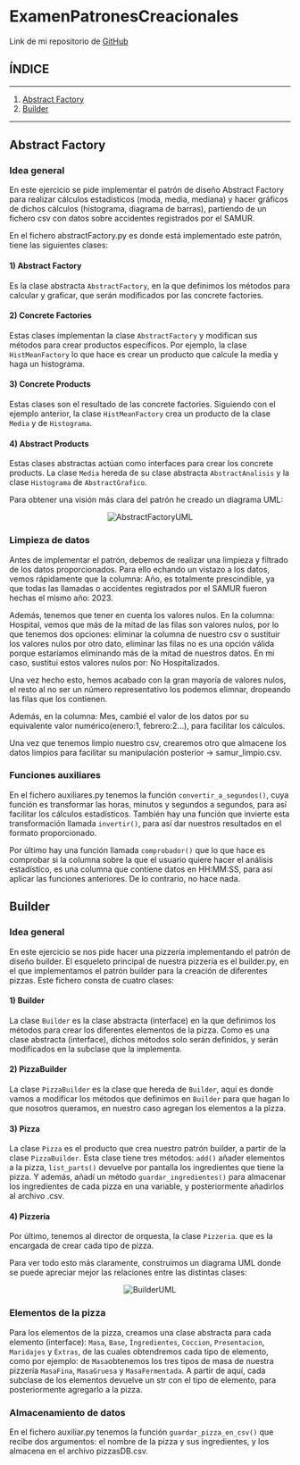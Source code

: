# ExamenPatronesCreacionales

Link de mi repositorio de [GitHub](https://github.com/pelahumi/ExamenPatronesCreacionales)

## ÍNDICE
---
1) [Abstract Factory](#1)
2) [Builder](#2)
---

## Abstract Factory<a name="1"></a>

### Idea general

En este ejercicio se pide implementar el patrón de diseño Abstract Factory para realizar cálculos estadísticos (moda, media, mediana) y hacer gráficos de dichos cálculos (histograma, diagrama de barras), partiendo de un fichero csv con datos sobre accidentes registrados por el SAMUR.

En el fichero abstractFactory.py es donde está implementado este patrón, tiene las siguientes clases:

#### 1) Abstract Factory

Es la clase abstracta ```AbstractFactory```, en la que definimos los métodos para calcular y graficar, que serán modificados por las concrete factories.

#### 2) Concrete Factories

Estas clases implementan la clase ```AbstractFactory``` y modifican sus métodos para crear productos específicos. Por ejemplo, la clase ```HistMeanFactory``` lo que hace es crear un producto que calcule la media y haga un histograma.

#### 3) Concrete Products

Estas clases son el resultado de las concrete factories. Siguiendo con el ejemplo anterior, la clase ```HistMeanFactory``` crea un producto de la clase ```Media``` y de ```Histograma```.

#### 4) Abstract Products

Estas clases abstractas actúan como interfaces para crear los concrete products. La clase ```Media``` hereda de su clase abstracta ```AbstractAnalisis``` y la clase ```Histograma``` de ```AbstractGrafico```.

Para obtener una visión más clara del patrón he creado un diagrama UML:


<p align="center">
  <img src="https://github.com/pelahumi/ExamenPatronesCreacionales/assets/91721764/9d136bc3-6856-419b-8647-cbf49584f137" alt="AbstractFactoryUML">
</p>

### Limpieza de datos

Antes de implementar el patrón, debemos de realizar una limpieza y filtrado de los datos proporcionados. Para ello echando un vistazo a los datos, vemos rápidamente que la columna: Año, es totalmente prescindible, ya que todas las llamadas o accidentes registrados por el SAMUR fueron hechas el mismo año: 2023.

Además, tenemos que tener en cuenta los valores nulos. En la columna: Hospital, vemos que más de la mitad de las filas son valores nulos, por lo que tenemos dos opciones: eliminar la columna de nuestro csv o sustituir los valores nulos por otro dato, eliminar las filas no es una opción válida porque estaríamos eliminando más de la mitad de nuestros datos. En mi caso, sustitui estos valores nulos por: No Hospitalizados.

Una vez hecho esto, hemos acabado con la gran mayoría de valores nulos, el resto al no ser un número representativo los podemos elimnar, dropeando las filas que los contienen.

Además, en la columna: Mes, cambié el valor de los datos por su equivalente valor numérico(enero:1, febrero:2...), para facilitar los cálculos.

Una vez que tenemos limpio nuestro csv, crearemos otro que almacene los datos limpios para facilitar su manipulación posterior -> samur_limpio.csv.

### Funciones auxiliares

En el fichero auxiliares.py tenemos la función ```convertir_a_segundos()```, cuya función es transformar las horas, minutos y segundos a segundos, para así facilitar los cálculos estadísticos. También hay una función que invierte esta transformación llamada ```invertir()```, para así dar nuestros resultados en el formato proporcionado.

Por último hay una función llamada ```comprobador()``` que lo que hace es comprobar si la columna sobre la que el usuario quiere hacer el análisis estadístico, es una columna que contiene datos en HH:MM:SS, para así aplicar las funciones anteriores. De lo contrario, no hace nada.


## Builder<a name="2"></a>

### Idea general

En este ejercicio se nos pide hacer una pizzería implementando el patrón de diseño builder. El esqueleto principal de nuestra pizzería es el builder.py, en el que implementamos el patrón builder para la creación de diferentes pizzas. Este fichero consta de cuatro clases:

#### 1) Builder

La clase ```Builder``` es la clase abstracta (interface) en la que definimos los métodos para crear los diferentes elementos de la pizza. Como es una clase abstracta (interface), dichos métodos solo serán definidos, y serán modificados en la subclase que la implementa.

#### 2) PizzaBuilder

La clase ```PizzaBuilder``` es la clase que hereda de ```Builder```, aquí es donde vamos a modificar los métodos que definimos en ```Builder``` para que hagan lo que nosotros queramos, en nuestro caso agregan los elementos a la pizza.

#### 3) Pizza

La clase ```Pizza``` es el producto que crea nuestro patrón builder, a partir de la clase ```PizzaBuilder```. Esta clase tiene tres métodos: ```add()``` añader elementos a la pizza, ```list_parts()``` devuelve por pantalla los ingredientes que tiene la pizza. Y además, añadí un método ```guardar_ingredientes()``` para almacenar los ingredientes de cada pizza en una variable, y posteriormente añadirlos al archivo .csv.

#### 4) Pizzería

Por último, tenemos al director de orquesta, la clase ```Pizzeria```. que es la encargada de crear cada tipo de pizza.

Para ver todo esto más claramente, construimos un diagrama UML donde se puede apreciar mejor las relaciones entre las distintas clases:


<p align="center">
  <img src="https://github.com/pelahumi/ExamenPatronesCreacionales/assets/91721764/f965a62e-c7a2-43dd-9e12-d63fdc29d929" alt="BuilderUML">
</p>


### Elementos de la pizza

Para los elementos de la pizza, creamos una clase abstracta para cada elemento (interface): ```Masa```, ```Base```, ```Ìngredientes```, ```Coccion```, ```Presentacion```, ```Maridajes``` y ```Èxtras```, de las cuales obtendremos cada tipo de elemento, como por ejemplo: de ```Masa```obtenemos los tres tipos de masa de nuestra pizzería ```MasaFina```, ```MasaGruesa``` y ```MasaFermentada```. 
A partir de aquí, cada subclase de los elementos devuelve un str con el tipo de elemento, para posteriormente agregarlo a la pizza.

### Almacenamiento de datos

En el fichero auxiliar.py tenemos la función ```guardar_pizza_en_csv()``` que recibe dos argumentos: el nombre de la pizza y sus ingredientes, y los almacena en el archivo pizzasDB.csv.






